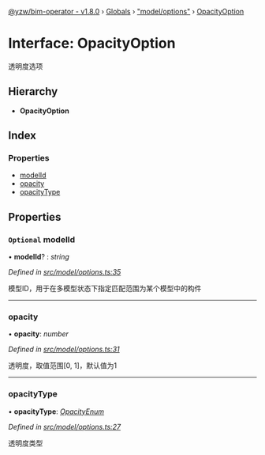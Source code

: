 [@yzw/bim-operator - v1.8.0](../README.md) › [Globals](../globals.md) › ["model/options"](../modules/_model_options_.md) › [OpacityOption](_model_options_.opacityoption.md)

# Interface: OpacityOption

透明度选项

## Hierarchy

* **OpacityOption**

## Index

### Properties

* [modelId](_model_options_.opacityoption.md#optional-modelid)
* [opacity](_model_options_.opacityoption.md#opacity)
* [opacityType](_model_options_.opacityoption.md#opacitytype)

## Properties

### `Optional` modelId

• **modelId**? : *string*

*Defined in [src/model/options.ts:35](https://github.com/youkaisteve/bim-operator/blob/3313d73/src/model/options.ts#L35)*

模型ID，用于在多模型状态下指定匹配范围为某个模型中的构件

___

###  opacity

• **opacity**: *number*

*Defined in [src/model/options.ts:31](https://github.com/youkaisteve/bim-operator/blob/3313d73/src/model/options.ts#L31)*

透明度，取值范围[0, 1]，默认值为1

___

###  opacityType

• **opacityType**: *[OpacityEnum](../enums/_enums_.opacityenum.md)*

*Defined in [src/model/options.ts:27](https://github.com/youkaisteve/bim-operator/blob/3313d73/src/model/options.ts#L27)*

透明度类型

